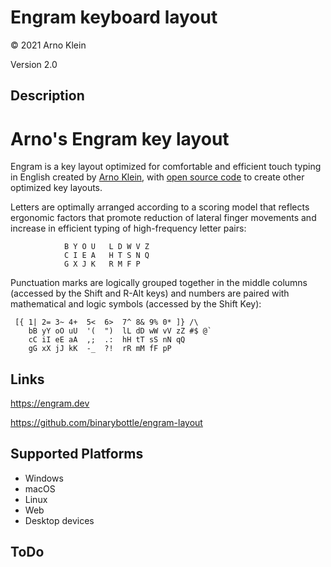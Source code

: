 Engram keyboard layout
======================

© 2021 Arno Klein

Version 2.0

Description
-----------

# Arno's Engram key layout

Engram is a key layout optimized for comfortable and efficient touch typing in English 
created by [Arno Klein](https://binarybottle.com), 
with [open source code](https://github.com/binarybottle/engram) to create other optimized key layouts.

Letters are optimally arranged according to a scoring model that reflects ergonomic factors that promote reduction of lateral finger movements and increase in efficient typing of high-frequency letter pairs: 

                B Y O U   L D W V Z
                C I E A   H T S N Q
                G X J K   R M F P

Punctuation marks are logically grouped together in the middle columns (accessed by the Shift and R-Alt keys) and numbers are paired with mathematical and logic symbols (accessed by the Shift Key):

     [{ 1| 2= 3~ 4+  5<  6>  7^ 8& 9% 0* ]} /\
        bB yY oO uU  '(  ")  lL dD wW vV zZ #$ @`
        cC iI eE aA  ,;  .:  hH tT sS nN qQ
        gG xX jJ kK  -_  ?!  rR mM fF pP


Links
-----

https://engram.dev

https://github.com/binarybottle/engram-layout


Supported Platforms
-------------------
 * Windows
 * macOS
 * Linux
 * Web
 * Desktop devices

ToDo
----
